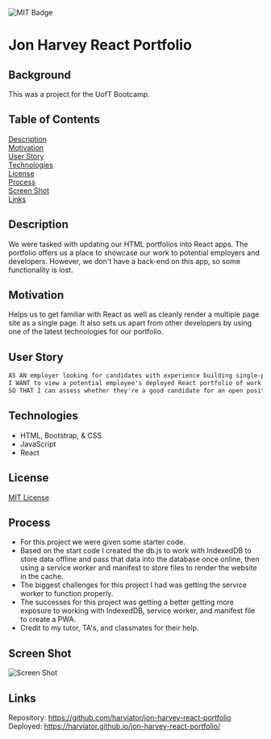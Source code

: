![MIT Badge](https://img.shields.io/badge/License-MIT-green)

# Jon Harvey React Portfolio

## Background

This was a project for the UofT Bootcamp.

## Table of Contents
[Description](#description)\
[Motivation](#motivation)\
[User Story](#user-story)\
[Technologies](#technologies)\
[License](#license)\
[Process](#process)\
[Screen Shot](#screen-shot)\
[Links](#links)


## Description

We were tasked with updating our HTML portfolios into React apps.  The portfolio offers us a place to showcase our work to potential employers and developers.  However, we don't have a back-end on this app, so some functionality is lost.


## Motivation

Helps us to get familiar with React as well as cleanly render a multiple page site as a single page.  It also sets us apart from other developers by using one of the latest technologies for our portfolio.

## User Story

```md
AS AN employer looking for candidates with experience building single-page applications
I WANT to view a potential employee's deployed React portfolio of work samples
SO THAT I can assess whether they're a good candidate for an open position
```

## Technologies

* HTML, Bootstrap, & CSS
* JavaScript
* React


## License

[MIT License](https://choosealicense.com/licenses/mit/)

## Process

* For this project we were given some starter code.
* Based on the start code I created the db.js to work with IndexedDB to store data offline and pass that data into the database once online, then using a service worker and manifest to store files to render the website in the cache.
* The biggest challenges for this project I had was getting the service worker to function properly.
* The successes for this project was getting a better getting more exposure to working with IndexedDB, service worker, and manifest file to create a PWA.
* Credit to my tutor, TA's, and classmates for their help.

## Screen Shot

![Screen Shot](./public/images/screen-shot.png)

## Links

Repository: https://github.com/harviator/jon-harvey-react-portfolio \
Deployed: https://harviator.github.io/jon-harvey-react-portfolio/